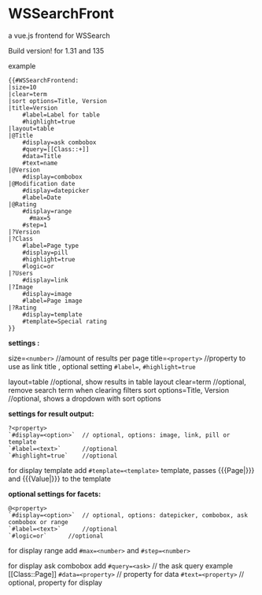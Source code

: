 
# WSSearchFront

a vue.js frontend for WSSearch

Build version! for 1.31 and 135

example
```
{{#WSSearchFrontend:
|size=10
|clear=term
|sort options=Title, Version
|title=Version
    #label=Label for table
    #highlight=true
|layout=table
|@Title
    #display=ask combobox
    #query=[[Class::+]]
    #data=Title
    #text=name
|@Version
    #display=combobox
|@Modification date
  	#display=datepicker
    #label=Date
|@Rating
  	#display=range
	  #max=5
  	#step=1
|?Version
|?Class
    #label=Page type
    #display=pill
    #highlight=true
    #logic=or
|?Users
    #display=link
|?Image
    #display=image
    #label=Page image
|?Rating
    #display=template
    #template=Special rating
}}
```



**settings :**

size=`<number>`      //amount of results per page
title=`<property>`   //property to use as link title , optional setting `#label=`, `#highlight=true`

layout=table   //optional, show results in table layout
clear=term     //optional, remove search term when clearing filters
sort options=Title, Version   //optional, shows a dropdown with sort options

**settings for result output:**

    ?<property>
    `#display=<option>`  // optional, options: image, link, pill or template
    `#label=<text>`      //optional
    `#highlight=true`    //optional

   for display template add `#template=<template>`  template, passes {{{Page|}}} and {{{Value|}}} to the template


**optional settings for facets:**

    @<property>
    `#display=<option>`  // optional, options: datepicker, combobox, ask combobox or range
    `#label=<text>`      //optional
    `#logic=or`      //optional

   for display range add `#max=<number>`  and `#step=<number>`

   for display ask combobox add
       `#query=<ask>`  // the ask query example [[Class::Page]]
       `#data=<property>`  // property for data
       `#text=<property>`  // optional, property for display

